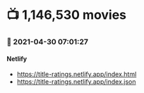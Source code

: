 # :tv: 1,146,530 movies
### :date: 2021-04-30 07:01:27
#### Netlify
- <a href='https://title-ratings.netlify.app/index.html' target='_blank'>https://title-ratings.netlify.app/index.html</a>
- <a href='https://title-ratings.netlify.app/index.json' target='_blank'>https://title-ratings.netlify.app/index.json</a>
